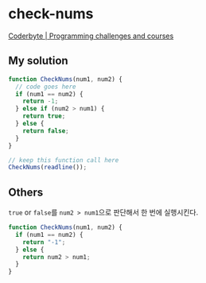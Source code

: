 # check-nums

[Coderbyte | Programming challenges and courses](https://coderbyte.com/results/cjordanball:Check%20Nums:JavaScript)

## My solution

```javascript
function CheckNums(num1, num2) {
  // code goes here
  if (num1 == num2) {
    return -1;
  } else if (num2 > num1) {
    return true;
  } else {
    return false;
  }
}

// keep this function call here
CheckNums(readline());
```

## Others

`true` or `false`를 `num2 > num1`으로 판단해서 한 번에 실행시킨다.

```javascript
function CheckNums(num1, num2) {
  if (num1 == num2) {
    return "-1";
  } else {
    return num2 > num1;
  }
}
```
